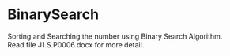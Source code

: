 # BinarySearch
Sorting and Searching the number using Binary Search Algorithm. </br>
Read file J1.S.P0006.docx for more detail.
